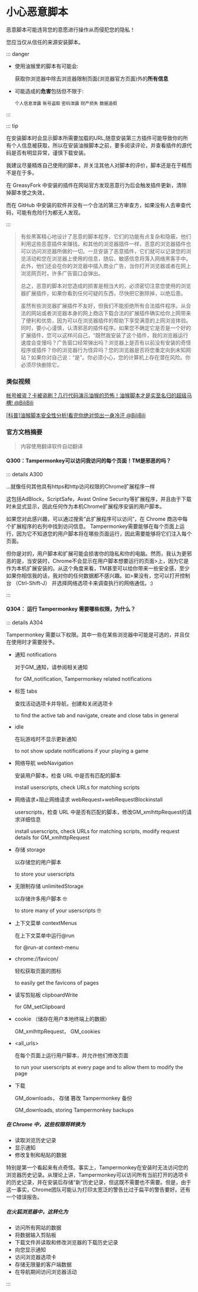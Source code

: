 # 小心恶意脚本

恶意脚本可能违背您的意愿进行操作从而侵犯您的隐私！

您应当仅从信任的来源安装脚本。

::: danger

- 使用油猴里的脚本有可能会:

    获取你浏览器中除去浏览器限制页面(浏览器官方页面)外的**所有信息**

- 可能造成的**危害**包括但不限于:

    `个人信息泄露` `账号盗取` `密码泄露` `财产损失` `数据造假`

:::

::: tip

在安装脚本时会显示脚本所需要加载的URL,随意安装第三方插件可能导致你的所有个人信息被获取，所以在安装油猴脚本之前，要多阅读评论，并查看插件的源代码是否有明显异常，谨慎下载安装。

我建议尽量精炼自己使用的脚本，并关注其他人对脚本的评价，脚本还是在于精而不是在于多。

在 GreasyFork 中安装的插件在网站官方发现恶意行为后会触发插件更新，清除掉脚本使之失效，

而在 GitHub 中安装的软件并没有一个合法的第三方审查方，如果没有人去审查代码，可能有危险行为都无人发现。

:::

>有些黑客精心地设计了恶意的脚本程序，它们的功能有点复杂和隐蔽，他们利用这些恶意插件来赚钱。和其他的浏览器插件一样，恶意的浏览器插件也可以访问浏览器所做的一切。一旦安装了恶意插件，它们就可以记录您的浏览活动和您在浏览器上使用的信息，随后，敏感信息将落入网络黑客手中。此外，他们还会在你的浏览器中插入商业广告，当你打开浏览器或者在网上浏览网页时，许多广告窗口会弹出。
>
>总之，恶意的脚本对您造成的损害是相当大的，必须密切注意您使用的浏览器扩展插件，如果你看到任何可疑的东西，尽快把它删除掉，以绝后患。
>
>虽然有些浏览器扩展插件不友好，但我们不能拒绝所有合法插件程序。从合法的网站或者浏览器本身的网上商店下载合法的扩展插件确实给你上网带来了便利和优势，因为可以在浏览器插件的帮助下享受满意的上网浏览体验。同时，要小心谨慎，认清邪恶的插件程序。如果您不确定它是否是一个好的扩展插件，您可以这样问自己，“既然我安装了这个插件，我的浏览器运行速度会变慢吗？广告窗口经常弹出吗？浏览器上是否有以前没有安装的奇怪程序或插件？你的浏览器行为怪异吗？您的浏览器是否将您重定向到未知网站？如果你对自己说：“是”。你必须小心，您的计算机上存在潜在风险。你必须尽快删除它。

### 类似视频

[帐号被盗？卡被盗刷？几行代码演示油猴的恐怖！油猴脚本才是实至名归的超级马槽! @BiliBili](https://www.bilibili.com/video/av638248302)

[[科普]油猴脚本安全性分析!看完你绝对惊出一身冷汗 @BiliBili](https://www.bilibili.com/video/av671990095/)

### 官方文档摘要

>内容使用翻译软件自动翻译

#### Q300：Tampermonkey可以访问我访问的每个页面！TM是邪恶的吗？

::: details A300

...就像任何其他具有https和http访问权限的Chrome扩展程序一样

这包括AdBlock，ScriptSafe，Avast Online Security等扩展程序，并且由于下载时未显式显示，因此任何作为本机Chrome扩展程序安装的用户脚本。

如果您对此感兴趣，可以通过搜索“此扩展程序可以访问”，在 Chrome 商店中每个扩展程序的右列中找到访问信息。
Tampermonkey需要能够在每个页面上运行，因为它不知道您的用户脚本将在哪些页面运行，因此需要能够将它们注入每个页面。

但你是对的，用户脚本和扩展可能会损害你的隐私和你的电脑。然而，我认为更邪恶的是，当安装时，Chrome不会显示在用户脚本想要运行的页面>上，因为它是作为本机扩展安装的。从这个角度来看，TM甚至可以给你带来一些安全感，至少如果你相信我的话，我对你的任何数据都不感兴趣。如>果没有，您可以打开控制台 （Ctrl-Shift-J） 并选择网络选项卡来调查执行的网络通信。:)

:::

#### Q304： 运行 Tampermonkey 需要哪些权限，为什么？

::: details A304

Tampermonkey 需要以下权限。其中一些在某些浏览器中可能是可选的，并且仅在使用时才需要授予。

- 通知 notifications

    对于GM_通知，请参阅相关通知

    for GM_notification, Tampermonkey related notifications

- 标签 tabs

    查找活动选项卡并导航，创建和关闭选项卡

    to find the active tab and navigate, create and close tabs in general

- idle

    在玩游戏时不显示更新通知

    to not show update notifications if your playing a game

- 网络导航 webNavigation

    安装用户脚本，检查 URL 中是否有匹配的脚本

    install userscripts, check URLs for matching scripts

- 网络请求+阻止网络请求 webRequest+webRequestBlockinstall

    userscripts，检查 URL 中是否有匹配的脚本，修改GM_xmlhttpRequest的请求详细信息

    install userscripts, check URLs for matching scripts, modify request details for GM_xmlhttpRequest

- 存储 storage

    以存储您的用户脚本

    to store your userscripts

- 无限制存储 unlimitedStorage

    以存储许多用户脚本 🤓

    to store many of your userscripts 🤓

- 上下文菜单 contextMenus

    在上下文菜单中运行@run

    for @run-at context-menu

- chrome://favicon/

    轻松获取页面的图标

    to easily get the favicons of pages

- 读写剪贴板 clipboardWrite

    for GM_setClipboard

- cookie （储存在用户本地终端上的数据）

    GM_xmlhttpRequest， GM_cookies

- \<all_urls\>

    在每个页面上运行用户脚本，并允许他们修改页面

    to run your userscripts at every page and to allow them to modify the page

- 下载

    GM_downloads， 存储 篡改 Tampermonkey 备份

    GM_downloads, storing Tampermonkey backups

##### 在 Chrome 中，这些权限将转换为

- 读取浏览历史记录
- 显示通知
- 修改复制和粘贴的数据

特别是第一个看起来有点奇怪。事实上，Tampermonkey在安装时无法访问您的浏览器历史记录。从理论上讲，Tampermonkey可以访问所有当前打开的选项卡的历史记录，并在安装后存储“新”历史记录，但这既不需要也不需要。但是，由于这一事实，Chrome团队可能认为打印太宽泛的警告比过于扁平的警告要好。还有一个错误报告。

##### 在火狐浏览器中，这转化为

- 访问所有网站的数据
- 将数据输入剪贴板
- 下载文件并读取和修改浏览器的下载历史记录
- 向您显示通知
- 访问浏览器选项卡
- 存储无限量的客户端数据
- 在导航期间访问浏览器活动

:::
